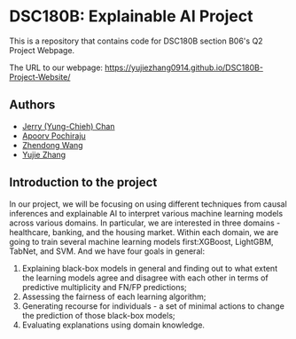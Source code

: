# DSC180B: Explainable AI Project
This is a repository that contains code for DSC180B section B06's Q2 Project Webpage.

The URL to our webpage: https://yujiezhang0914.github.io/DSC180B-Project-Website/ 


## Authors
- [Jerry (Yung-Chieh) Chan](https://github.com/JerryYC)
- [Apoorv Pochiraju](https://github.com/apochira)
- [Zhendong Wang](https://github.com/zhw005)
- [Yujie Zhang](https://github.com/yujiezhang0914)

## Introduction to the project
In our project, we will be focusing on using different techniques from causal inferences and explainable AI to interpret various machine learning models across various domains. In particular, we are interested in three domains - healthcare, banking, and the housing market. Within each domain, we are going to train several machine learning models first:XGBoost, LightGBM, TabNet, and SVM. And we have four goals in general: 
1) Explaining black-box models in general and finding out to what extent the learning models agree and disagree with each other in terms of predictive multiplicity and FN/FP predictions; 
2) Assessing the fairness of each learning algorithm; 
3) Generating recourse for individuals - a set of minimal actions to change the prediction of those black-box models;
4) Evaluating explanations using domain knowledge.
